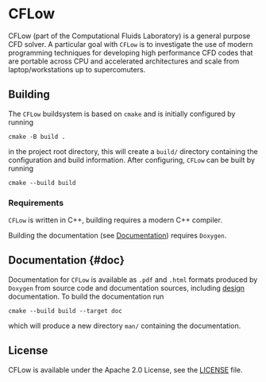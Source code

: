 # CFLow

CFLow (part of the Computational Fluids Laboratory) is a general purpose CFD solver.
A particular goal with `CFLow` is to investigate the use of modern programming techniques for
developing high performance CFD codes that are portable across CPU and accelerated architectures and
scale from laptop/workstations up to supercomuters.

## Building

The `CFLow` buildsystem is based on `cmake` and is initially configured by running
```
cmake -B build .
```
in the project root directory, this will create a `build/` directory containing the configuration and
build information.
After configuring, `CFLow` can be built by running
```
cmake --build build
```

### Requirements

`CFLow` is written in C++, building requires a modern C++ compiler.

Building the documentation (see [Documentation](#doc)) requires `Doxygen`.

## Documentation    {#doc}

Documentation for `CFLow` is available as `.pdf` and `.html` formats produced by `Doxygen` from
source code and documentation sources, including [design](doc/design.md) documentation.
To build the documentation run
```
cmake --build build --target doc
```
which will produce a new directory `man/` containing the documentation.

## License

CFLow is available under the Apache 2.0 License, see the [LICENSE](LICENSE.txt) file.
